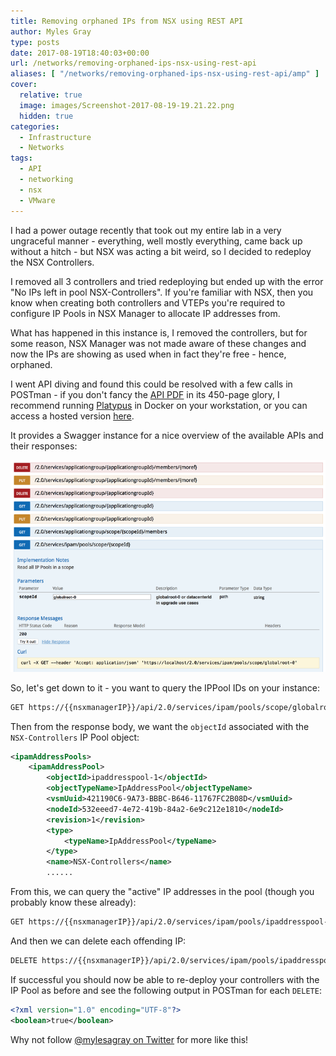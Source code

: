 ```yaml
---
title: Removing orphaned IPs from NSX using REST API
author: Myles Gray
type: posts
date: 2017-08-19T18:40:03+00:00
url: /networks/removing-orphaned-ips-nsx-using-rest-api
aliases: [ "/networks/removing-orphaned-ips-nsx-using-rest-api/amp" ]
cover:
  relative: true
  image: images/Screenshot-2017-08-19-19.21.22.png
  hidden: true
categories:
  - Infrastructure
  - Networks
tags:
  - API
  - networking
  - nsx
  - VMware
---
```


I had a power outage recently that took out my entire lab in a very ungraceful manner - everything, well mostly everything, came back up without a hitch - but NSX was acting a bit weird, so I decided to redeploy the NSX Controllers.

I removed all 3 controllers and tried redeploying but ended up with the error "No IPs left in pool NSX-Controllers". If you're familiar with NSX, then you know when creating both controllers and VTEPs you're required to configure IP Pools in NSX Manager to allocate IP addresses from.

What has happened in this instance is, I removed the controllers, but for some reason, NSX Manager was not made aware of these changes and now the IPs are showing as used when in fact they're free - hence, orphaned.

I went API diving and found this could be resolved with a few calls in POSTman - if you don't fancy the [API PDF][1] in its 450-page glory, I recommend running [Platypus][2] in Docker on your workstation, or you can access a hosted version [here][3].

It provides a Swagger instance for a nice overview of the available APIs and their responses:

![Swagger API][4]

So, let's get down to it - you want to query the IPPool IDs on your instance:

```sh
GET https://{{nsxmanagerIP}}/api/2.0/services/ipam/pools/scope/globalroot-0
```

Then from the response body, we want the `objectId` associated with the `NSX-Controllers` IP Pool object:

```xml
<ipamAddressPools>
    <ipamAddressPool>
        <objectId>ipaddresspool-1</objectId>
        <objectTypeName>IpAddressPool</objectTypeName>
        <vsmUuid>421190C6-9A73-BBBC-B646-11767FC2B08D</vsmUuid>
        <nodeId>532eeed7-4e72-419b-84a2-6e9c212e1810</nodeId>
        <revision>1</revision>
        <type>
            <typeName>IpAddressPool</typeName>
        </type>
        <name>NSX-Controllers</name>
        ......
```

From this, we can query the "active" IP addresses in the pool (though you probably know these already):

```sh
GET https://{{nsxmanagerIP}}/api/2.0/services/ipam/pools/ipaddresspool-1/ipaddresses
```

And then we can delete each offending IP:

```sh
DELETE https://{{nsxmanagerIP}}/api/2.0/services/ipam/pools/ipaddresspool-1/ipaddresses/10.0.3.170
```

If successful you should now be able to re-deploy your controllers with the IP Pool as before and see the following output in POSTman for each `DELETE`:

```xml
<?xml version="1.0" encoding="UTF-8"?>
<boolean>true</boolean>
```

Why not follow [@mylesagray on Twitter][5] for more like this!

 [1]: https://docs.vmware.com/en/VMware-NSX-for-vSphere/6.3/nsx_63_api.pdf?src=vmw_so_vex
 [2]: https://github.com/vmware/platypus
 [3]: http://vmwareapis.com/swagger.html
 [4]: images/Screenshot-2017-08-19-19.21.22.png
 [5]: https://twitter.com/mylesagray

